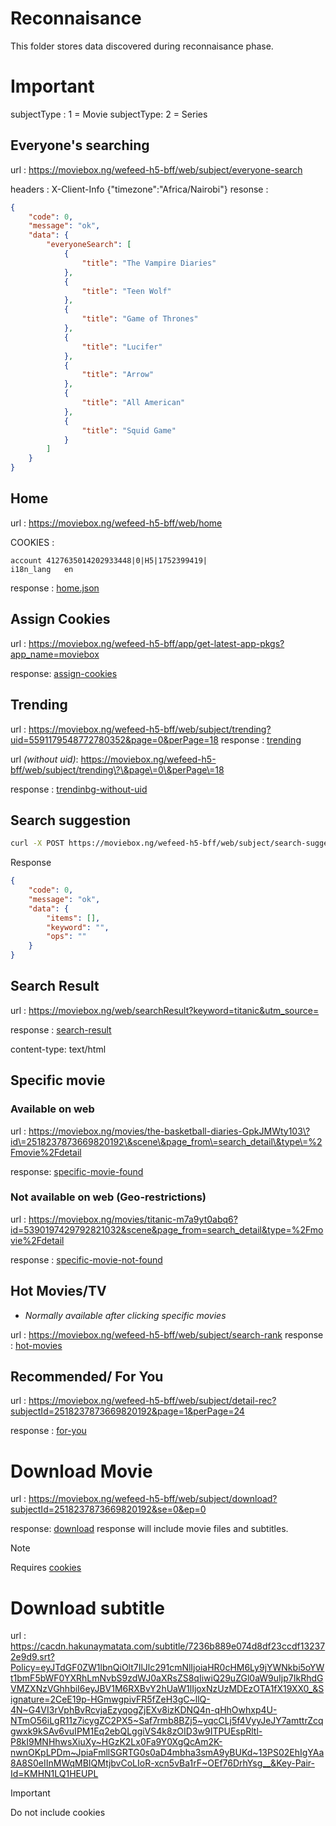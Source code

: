 # Reconnaisance

This folder stores data discovered during reconnaisance phase.

# Important

subjectType : 1 = Movie
subjectType: 2 = Series

## Everyone's searching

url : https://moviebox.ng/wefeed-h5-bff/web/subject/everyone-search

headers : X-Client-Info	{"timezone":"Africa/Nairobi"}
resonse :

```json
{
    "code": 0,
    "message": "ok",
    "data": {
        "everyoneSearch": [
            {
                "title": "The Vampire Diaries"
            },
            {
                "title": "Teen Wolf"
            },
            {
                "title": "Game of Thrones"
            },
            {
                "title": "Lucifer"
            },
            {
                "title": "Arrow"
            },
            {
                "title": "All American"
            },
            {
                "title": "Squid Game"
            }
        ]
    }
}
```

## Home

url : https://moviebox.ng/wefeed-h5-bff/web/home

COOKIES :

```
account	4127635014202933448|0|H5|1752399419|
i18n_lang	en
```
response : [home.json](home.json)

## Assign Cookies

url : https://moviebox.ng/wefeed-h5-bff/app/get-latest-app-pkgs?app_name=moviebox

response: [assign-cookies](assign-cookies.json)

## Trending 

url : https://moviebox.ng/wefeed-h5-bff/web/subject/trending?uid=5591179548772780352&page=0&perPage=18
response : [trending](trending.json)

url *(without uid)*:  https://moviebox.ng/wefeed-h5-bff/web/subject/trending\?\&page\=0\&perPage\=18

response : [trendinbg-without-uid](trending-without-uid.json)

## Search suggestion

```sh
curl -X POST https://moviebox.ng/wefeed-h5-bff/web/subject/search-suggest -d '{"keyword":"love","perPage":10}'

```

Response

```json
{
    "code": 0,
    "message": "ok",
    "data": {
        "items": [],
        "keyword": "",
        "ops": ""
    }
}
```

## Search Result

url : https://moviebox.ng/web/searchResult?keyword=titanic&utm_source=

response : [search-result](search-result.html)

content-type: text/html

## Specific movie

### Available on web

url :  https://moviebox.ng/movies/the-basketball-diaries-GpkJMWty103\?id\=2518237873669820192\&scene\&page_from\=search_detail\&type\=%2Fmovie%2Fdetail

response: [specific-movie-found](specific-movie-found.html)


### Not available on web (Geo-restrictions)

url : https://moviebox.ng/movies/titanic-m7a9yt0abq6?id=5390197429792821032&scene&page_from=search_detail&type=%2Fmovie%2Fdetail

response : [specific-movie-not-found](specific-movie-not-found.html)

## Hot Movies/TV

- *Normally available after clicking specific movies*

url : https://moviebox.ng/wefeed-h5-bff/web/subject/search-rank
response : [hot-movies](hot-movies.json)

## Recommended/ For You

url : https://moviebox.ng/wefeed-h5-bff/web/subject/detail-rec?subjectId=2518237873669820192&page=1&perPage=24

response : [for-you](for-you.json)


# Download Movie

url : https://moviebox.ng/wefeed-h5-bff/web/subject/download?subjectId=2518237873669820192&se=0&ep=0

response: [download](download.json)
response will include movie files and subtitles.

> [!NOTE]
> Requires [cookies](cookies.json)

# Download subtitle

url : https://cacdn.hakunaymatata.com/subtitle/7236b889e074d8df23ccdf132372e9d9.srt?Policy=eyJTdGF0ZW1lbnQiOlt7IlJlc291cmNlIjoiaHR0cHM6Ly9jYWNkbi5oYWt1bmF5bWF0YXRhLmNvbS9zdWJ0aXRsZS8qIiwiQ29uZGl0aW9uIjp7IkRhdGVMZXNzVGhhbiI6eyJBV1M6RXBvY2hUaW1lIjoxNzUzMDEzOTA1fX19XX0_&Signature=2CeE19p-HGmwgpivFR5fZeH3gC~llQ-4N~G4VI3rVphBvRcvjaEzyqogZjEXv8izKDNQ4n-qHhOwhxp4U-NTmO56iLgR11z7icygZC2PX5~Saf7rmb8BZj5~yqcCLj5f4VyyJeJY7amttrZcqgwxk9kSAv6vuIPM1Eq2ebQLggiVS4k8zOID3w9ITPUEspRltl-P8kI9MNHhwsXiuXy~HGzK2Lx0Fa9Y0XgQcAm2K-nwnOKpLPDm~JpiaFmllSGRTG0s0aD4mbha3smA9yBUKd~13PS02EhIgYAa8A8S0eIInMWqMBIQMtjbvCoLIoR-xcn5vBa1rF~OEf76DrhYsg__&Key-Pair-Id=KMHN1LQ1HEUPL

> [!IMPORTANT]
> Do not include cookies
